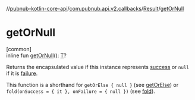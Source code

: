 //[pubnub-kotlin-core-api](../../../index.md)/[com.pubnub.api.v2.callbacks](../index.md)/[Result](index.md)/[getOrNull](get-or-null.md)

# getOrNull

[common]\
inline fun [getOrNull](get-or-null.md)(): [T](index.md)?

Returns the encapsulated value if this instance represents [success](is-success.md) or `null` if it is [failure](is-failure.md).

This function is a shorthand for `getOrElse { null }` (see [getOrElse](../get-or-else.md)) or `fold(onSuccess = { it }, onFailure = { null })` (see [fold](../fold.md)).
